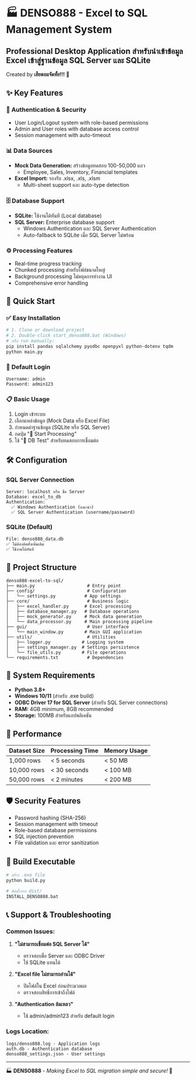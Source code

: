 # 🏭 DENSO888 - Excel to SQL Management System

## Professional Desktop Application สำหรับนำเข้าข้อมูล Excel เข้าสู่ฐานข้อมูล SQL Server และ SQLite

Created by **เฮียตอมจัดหั้ย!!!** 🚀

## ✨ Key Features

### 🔐 **Authentication & Security**

- User Login/Logout system with role-based permissions
- Admin and User roles with database access control
- Session management with auto-timeout

### 📊 **Data Sources**

- **Mock Data Generation:** สร้างข้อมูลทดสอบ 100-50,000 แถว
  - Employee, Sales, Inventory, Financial templates
- **Excel Import:** รองรับ .xlsx, .xls, .xlsm
  - Multi-sheet support และ auto-type detection

### 🗄️ **Database Support**

- **SQLite:** ใช้งานได้ทันที (Local database)
- **SQL Server:** Enterprise database support
  - Windows Authentication และ SQL Server Authentication
  - Auto-fallback to SQLite เมื่อ SQL Server ไม่พร้อม

### ⚙️ **Processing Features**

- Real-time progress tracking
- Chunked processing สำหรับไฟล์ขนาดใหญ่
- Background processing ไม่หยุดการทำงาน UI
- Comprehensive error handling

## 🚀 Quick Start

### ✅ **Easy Installation**

```bash
# 1. Clone or download project
# 2. Double-click start_denso888.bat (Windows)
# หรือ run manually:
pip install pandas sqlalchemy pyodbc openpyxl python-dotenv tqdm
python main.py
```

### 🔑 **Default Login**

```
Username: admin
Password: admin123
```

### 📋 **Basic Usage**

1. Login เข้าระบบ
2. เลือกแหล่งข้อมูล (Mock Data หรือ Excel File)
3. กำหนดค่าฐานข้อมูล (SQLite หรือ SQL Server)
4. กดปุ่ม "🚀 Start Processing"
5. ใช้ "🔐 DB Test" สำหรับทดสอบการเชื่อมต่อ

## 🛠️ Configuration

### **SQL Server Connection**

```
Server: localhost หรือ ชื่อ Server
Database: excel_to_db
Authentication:
  ✅ Windows Authentication (แนะนำ)
  ✅ SQL Server Authentication (username/password)
```

### **SQLite (Default)**

```
File: denso888_data.db
✅ ไม่ต้องติดตั้งเพิ่มเติม
✅ ใช้งานได้ทันที
```

## 📁 Project Structure

```
denso888-excel-to-sql/
├── main.py                    # Entry point
├── config/                    # Configuration
│   └── settings.py           # App settings
├── core/                      # Business logic
│   ├── excel_handler.py      # Excel processing
│   ├── database_manager.py   # Database operations
│   ├── mock_generator.py     # Mock data generation
│   └── data_processor.py     # Main processing pipeline
├── gui/                       # User interface
│   └── main_window.py        # Main GUI application
├── utils/                     # Utilities
│   ├── logger.py            # Logging system
│   ├── settings_manager.py  # Settings persistence
│   └── file_utils.py        # File operations
└── requirements.txt           # Dependencies
```

## 🔧 System Requirements

- **Python 3.8+**
- **Windows 10/11** (สำหรับ .exe build)
- **ODBC Driver 17 for SQL Server** (สำหรับ SQL Server connections)
- **RAM:** 4GB minimum, 8GB recommended
- **Storage:** 100MB สำหรับแอปพลิเคชัน

## 🎯 Performance

| Dataset Size | Processing Time | Memory Usage |
| ------------ | --------------- | ------------ |
| 1,000 rows   | < 5 seconds     | < 50 MB      |
| 10,000 rows  | < 30 seconds    | < 100 MB     |
| 50,000 rows  | < 2 minutes     | < 200 MB     |

## 🛡️ Security Features

- Password hashing (SHA-256)
- Session management with timeout
- Role-based database permissions
- SQL injection prevention
- File validation และ error sanitization

## 🔄 Build Executable

```bash
# สร้าง .exe file
python build.py

# ติดตั้งจาก dist/
INSTALL_DENSO888.bat
```

## 📞 Support & Troubleshooting

### **Common Issues:**

1. **"ไม่สามารถเชื่อมต่อ SQL Server ได้"**

   - ตรวจสอบชื่อ Server และ ODBC Driver
   - ใช้ SQLite แทนได้

2. **"Excel file ไม่สามารถอ่านได้"**

   - ปิดไฟล์ใน Excel ก่อนประมวลผล
   - ตรวจสอบสิทธิ์การเข้าถึงไฟล์

3. **"Authentication ล้มเหลว"**
   - ใช้ admin/admin123 สำหรับ default login

### **Logs Location:**

```
logs/denso888.log - Application logs
auth.db - Authentication database
denso888_settings.json - User settings
```

---

🏭 **DENSO888** - _Making Excel to SQL migration simple and secure!_ 🚀
